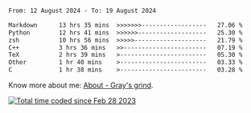 <!--START_SECTION:waka-->

```txt
From: 12 August 2024 - To: 19 August 2024

Markdown      13 hrs 35 mins  >>>>>>>------------------   27.06 %
Python        12 hrs 41 mins  >>>>>>-------------------   25.30 %
zsh           10 hrs 56 mins  >>>>>--------------------   21.79 %
C++           3 hrs 36 mins   >>-----------------------   07.19 %
TeX           2 hrs 39 mins   >------------------------   05.30 %
Other         1 hr 40 mins    >------------------------   03.33 %
C             1 hr 38 mins    >------------------------   03.28 %
```

<!--END_SECTION:waka-->

<!-- [![grayxu's github stats](https://github-readme-stats.vercel.app/api?username=grayxu&count_private=true&show_icons=true)](https://github.com/grayxu) -->

Know more about me: [About - Gray's grind](https://www.grayxu.cn/).
<p align="left">
  <a href="https://wakatime.com/@c69eb31e-43a1-463f-8968-c3449e386f57"><img src="https://wakatime.com/badge/user/c69eb31e-43a1-463f-8968-c3449e386f57.svg" title="Total time coded since Feb 28 2023" /></a>
</p>

